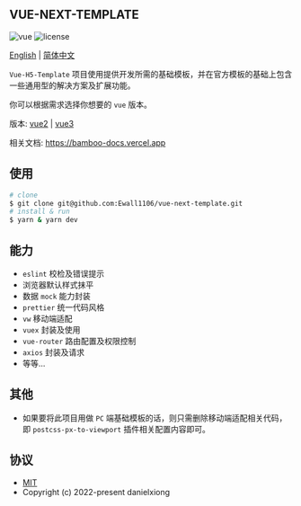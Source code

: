## VUE-NEXT-TEMPLATE

<p>
  <a>
    <img src="https://img.shields.io/badge/vue-3.2.37-brightgreen.svg" alt="vue">
  </a>

  <a>
    <img src="https://img.shields.io/github/license/mashape/apistatus.svg" alt="license">
  </a>
</p>

[English](https://github.com/Ewall1106/vue-next-template/blob/main/README.md) | [简体中文](https://github.com/Ewall1106/vue-next-template/blob/main/README.zh.md)

`Vue-H5-Template` 项目使用提供开发所需的基础模板，并在官方模板的基础上包含一些通用型的解决方案及扩展功能。

你可以根据需求选择你想要的 `vue` 版本。

版本: [vue2](https://github.com/Ewall1106/vue-h5-template) | [vue3](https://github.com/Ewall1106/vue-next-template)

相关文档: https://bamboo-docs.vercel.app

## 使用

```bash
# clone
$ git clone git@github.com:Ewall1106/vue-next-template.git
# install & run
$ yarn & yarn dev
```

## 能力

- `eslint` 校检及错误提示
- 浏览器默认样式抹平
- 数据 `mock` 能力封装
- `prettier` 统一代码风格
- `vw` 移动端适配
- `vuex` 封装及使用
- `vue-router` 路由配置及权限控制
- `axios` 封装及请求
- 等等...

## 其他

- 如果要将此项目用做 `PC` 端基础模板的话，则只需删除移动端适配相关代码，即 `postcss-px-to-viewport` 插件相关配置内容即可。

## 协议

- [MIT](https://github.com/Ewall1106/vue-next-template/blob/main/LICENSE)
- Copyright (c) 2022-present danielxiong
